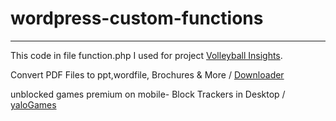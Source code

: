 # wordpress-custom-functions

---
This code in file function.php I used for project [Volleyball Insights](https://volleyballinsights.com/). 

Convert PDF Files to ppt,wordfile, Brochures & More / [Downloader](https://scribdsdownloader.com/)

unblocked games premium on mobile- Block Trackers in Desktop / [yaloGames](https://yalogames.github.io/)
